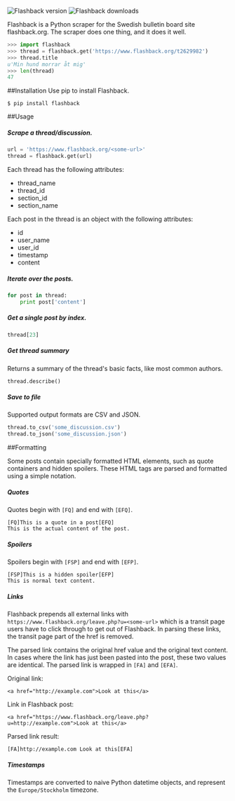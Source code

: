 ![Flashback version](https://img.shields.io/pypi/v/flashback.svg)
![Flashback downloads](https://img.shields.io/pypi/dm/flashback.svg)

Flashback is a Python scraper for the Swedish bulletin board site flashback.org. The scraper does one thing, and it does it well.

```python
>>> import flashback
>>> thread = flashback.get('https://www.flashback.org/t2629982')
>>> thread.title
u'Min hund morrar åt mig'
>>> len(thread)
47
```

##Installation
Use pip to install Flashback.

```
$ pip install flashback
```

##Usage

##### Scrape a thread/discussion.
```python
url = 'https://www.flashback.org/<some-url>'
thread = flashback.get(url)
```

Each thread has the following attributes:

* thread_name
* thread_id
* section_id
* section_name

Each post in the thread is an object with the following attributes:

* id
* user_name
* user_id
* timestamp
* content

##### Iterate over the posts.

```python
for post in thread:
    print post['content']
```

##### Get a single post by index.
```python
thread[23]
```

##### Get thread summary
Returns a summary of the thread's basic facts, like most common authors.
```python
thread.describe()
```

##### Save to file
Supported output formats are CSV and JSON.
```python
thread.to_csv('some_discussion.csv')
thread.to_json('some_discussion.json')
```

##Formatting

Some posts contain specially formatted HTML elements, such as quote containers and hidden spoilers. These HTML tags are parsed and formatted using a simple notation.

##### Quotes
Quotes begin with `[FQ]` and end with `[EFQ]`.
```
[FQ]This is a quote in a post[EFQ]
This is the actual content of the post.
```

##### Spoilers
Spoilers begin with `[FSP]` and end with `[EFP]`.
```
[FSP]This is a hidden spoiler[EFP]
This is normal text content.
```

##### Links
Flashback prepends all external links with `https://www.flashback.org/leave.php?u=<some-url>` which is a transit page users have to click through to get out of Flashback. In parsing these links, the transit page part of the href is removed.

The parsed link contains the original href value and the original text content. In cases where the link has just been pasted into the post, these two values are identical. The parsed link is wrapped in `[FA]` and `[EFA]`.

Original link:

    <a href="http://example.com">Look at this</a>

Link in Flashback post:

    <a href="https://www.flashback.org/leave.php?u=http://example.com">Look at this</a>

Parsed link result:

    [FA]http://example.com Look at this[EFA]

##### Timestamps
Timestamps are converted to naive Python datetime objects, and represent the `Europe/Stockholm` timezone.